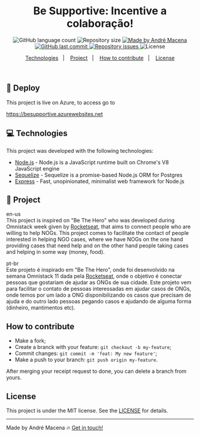 <h1 align="center">
Be Supportive: Incentive a colaboração!
</h1>

<p align="center">
  <img alt="GitHub language count" src="https://img.shields.io/github/languages/count/andrmacena/semanaOmnistack-11-backend?color=%2304D361">

  <img alt="Repository size" src="https://img.shields.io/github/repo-size/andrmacena/semanaOmnistack-11-backend">
	
  <a href="https://www.linkedin.com/in/andr%C3%A9-macena-15275b12b/">
    <img alt="Made by André Macena" src="https://img.shields.io/badge/made%20by-andrmacena-%2304D361">
  </a>

  <a href="https://github.com/andrmacena/semanaOmnistack-11-backend/commits/master">
    <img alt="GitHub last commit" src="https://img.shields.io/github/last-commit/andrmacena/semanaOmnistack-11-backend">
  </a>

  <a href="https://github.com/andrmacena/semanaOmnistack-11-backend/issues">
    <img alt="Repository issues" src="https://img.shields.io/github/issues/andrmacena/semanaOmnistack-11-backend">
  </a>

  <img alt="License" src="https://img.shields.io/badge/license-MIT-brightgreen">
</p>

<p align="center">
  <a href="#rocket-Technologies">Technologies</a>&nbsp;&nbsp;&nbsp;|&nbsp;&nbsp;&nbsp;
  <a href="#-project">Project</a>&nbsp;&nbsp;&nbsp;|&nbsp;&nbsp;&nbsp;
  <a href="#-how-to-contribute">How to contribute</a>&nbsp;&nbsp;&nbsp;|&nbsp;&nbsp;&nbsp;
  <a href="#memo-license">License</a>
</p>

<br>

## 🚀  Deploy

This project is live on Azure, to access go to 

https://besupportive.azurewebsites.net

## 💻 Technologies

This project was developed with the following technologies:

- [Node.js](https://nodejs.org/en/) - Node.js is a JavaScript runtime built on Chrome's V8 JavaScript engine
- [Sequelize](https://sequelize.org/) - Sequelize is a promise-based Node.js ORM for Postgres
- [Express](https://expressjs.com/) - Fast, unopinionated, minimalist web framework for Node.js

## 🎯 Project

en-us<br/>
This project is inspired on "Be The Hero" who was developed during Omnistack week given by [Rocketseat](https://rocketseat.com.br/), that aims to connect people who are willing to help NOGs. This project comes to facilitate the contact of people interested in helping NGO cases, where we have NOGs on the one hand providing cases that need help and on the other hand people taking cases and helping in some way (money, food).

pt-br<br/>
Este projeto é inspirado em "Be The Hero", onde foi desenvolvido na semana Omnistack 11 dada pela [Rocketseat](https://rocketseat.com.br/), onde o objetivo é conectar pessoas que gostariam de ajudar as ONGs de sua cidade. Este projeto vem para facilitar o contato de pessoas interessadas em ajudar casos de ONGs, onde temos por um lado a ONG disponibilizando os casos que precisam de ajuda e do outro lado pessoas pegando casos e ajudando de alguma forma (dinheiro, mantimentos etc).


## How to contribute

- Make a fork;
- Create a branck with your feature: `git checkout -b my-feature`;
- Commit changes: `git commit -m 'feat: My new feature'`;
- Make a push to your branch: `git push origin my-feature`.

After merging your receipt request to done, you can delete a branch from yours.

## License

This project is under the MIT license. See the [LICENSE](LICENSE.md) for details.

---

Made by André Macena 🔥 [Get in touch!](https://www.linkedin.com/in/andr%C3%A9-macena-15275b12b/)
